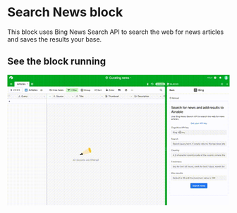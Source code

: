# Search News block

This block uses Bing News Search API to search the web for news articles and saves the
results your base.

## See the block running

![Block adding records from Bing News Search API](./media/block.gif)
